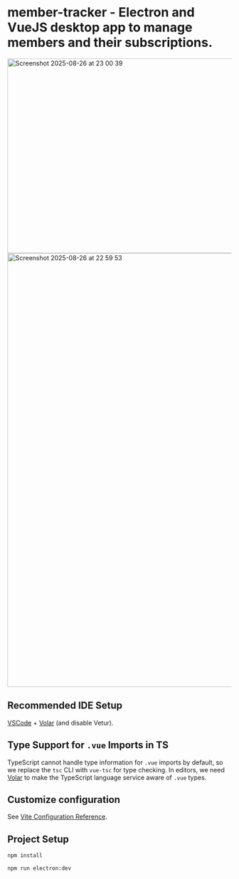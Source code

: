# member-tracker - Electron and VueJS desktop app to manage members and their subscriptions.


<img width="1705" height="438" alt="Screenshot 2025-08-26 at 23 00 39" src="https://github.com/user-attachments/assets/bb3c81df-6995-42ec-acbe-890fc1270e52" />

<img width="1718" height="976" alt="Screenshot 2025-08-26 at 22 59 53" src="https://github.com/user-attachments/assets/d503b57a-a3f3-4d6b-be06-6ec44c1a5d32" />

## Recommended IDE Setup

[VSCode](https://code.visualstudio.com/) + [Volar](https://marketplace.visualstudio.com/items?itemName=Vue.volar) (and disable Vetur).

## Type Support for `.vue` Imports in TS

TypeScript cannot handle type information for `.vue` imports by default, so we replace the `tsc` CLI with `vue-tsc` for type checking. In editors, we need [Volar](https://marketplace.visualstudio.com/items?itemName=Vue.volar) to make the TypeScript language service aware of `.vue` types.

## Customize configuration

See [Vite Configuration Reference](https://vite.dev/config/).

## Project Setup

```sh
npm install
```

```sh
npm run electron:dev
```
